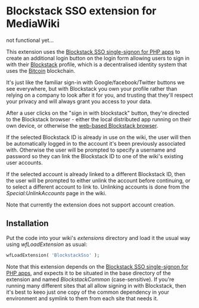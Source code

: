 # Blockstack SSO extension for MediaWiki
not functional yet...

This extension uses the [Blockstack SSO single-signon for PHP apps](https://github.com/saul-avikar/Blockstack-SSO) to create an additional login button on the login form allowing users to sign in with their [Blockstack](https://blockstack.org/) profile, which is a decentralised identity system that uses the [Bitcoin](http://bitcoin.org) blockchain.

It's just like the familiar sign-in with Google/facebook/Twitter buttons we see everywhere, but with Blockstack you own your profile rather than relying on a company to look after it for you, and trusting that they'll respect your privacy and will always grant you access to your data.

After a user clicks on the "sign in with blockstack" button, they're directed to the Blockstack browser - either the local distributed app running on their own device, or otherwise the [web-based Blockstack browser](http://browser.blockstack.org/).

If the selected Blockstack ID is already in use on the wiki, the user will then be automatically logged in to the account it's been previously associated with. Otherwise the user will be prompted to specify a username and password so they can link the Blockstack ID to one of the wiki's existing user accounts.

If the selected account is already linked to a different Blockstack ID, then the user will be prompted to either unlink the account before continuing, or to select a different account to link to. Unlinking accounts is done from the _Special:UnlinkAccounts_ page in the wiki.

Note that currently the extension does not support account creation.

## Installation
Put the code into your wiki's _extensions_ directory and load it the usual way using _wfLoadExtension_ as usual:
```php
wfLoadExtension( 'BlockstackSso' );
```

Note that this extension depends on the [Blockstack SSO single-signon for PHP apps](https://github.com/saul-avikar/Blockstack-SSO), and expects it to be situated in the base directory of the extension and named _BlockstackCommon_ (case-sensitive). If you're running many different sites that all allow signing in with Blockstack, then it's best to keeo just one copy of the common dependency in your environment and symlink to them from each site that needs it.
